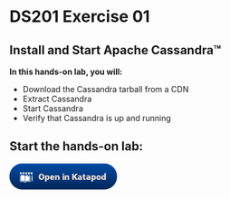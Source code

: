 # DS201 Exercise 01

## Install and Start Apache Cassandra™

**In this hands-on lab, you will:**
* Download the Cassandra tarball from a CDN
* Extract Cassandra
* Start Cassandra
* Verify that Cassandra is up and running


## Start the hands-on lab:

[![Open in KataPod](https://github.com/DataStax-Academy/katapod-shared-assets/blob/main/images/open-in-katapod.png)](https://gitpod.io/##https://github.com/drchung5/ds201-lab01/)